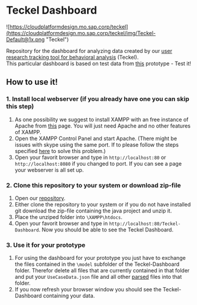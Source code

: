 # Teckel Dashboard

![https://cloudplatformdesign.mo.sap.corp/teckel](https://cloudplatformdesign.mo.sap.corp/teckel/img/Teckel-Default@1x.png "Teckel")

Repository for the dashboard for analyzing data created by our [user research tracking tool for behavioral analysis](https://github.com/SAP/ux-tracking-tool) (Teckel).<br />
This particular dashboard is based on test data from [this](https://ux-teckel.github.io/openui5-tool-landscape-prototype/) prototype - Test it!

## How to use it!
### 1. Install local webserver (if you already have one you can skip this step)
1. As one possibility we suggest to install XAMPP with an free instance of Apache from [this](https://www.apachefriends.org/de/download.html) page. You will just need Apache and no other features of XAMPP.
2. Open the XAMPP Control Panel and start Apache. (There might be issues with skype using the same port. If to please follow the steps specified [here](https://stackoverflow.com/questions/11294812/how-to-change-xampp-apache-server-port) to solve this problem.)
3. Open your favorit browser and type in `http://localhost:80` or `http://localhost:8080` if you changed to port. If you can see a page your webserver is all set up.

### 2. Clone this repository to your system or download zip-file
1. Open our [repository](https://github.wdf.sap.corp/teckel/Teckel-Dashboard).
2. Either clone the repository to your system or if you do not have installed git download the zip-file containing the java project and unzip it.
3. Place the unziped folder into `\XAMPP\htdocs`.
4. Open your favorit browser and type in `http://localhost:80/Teckel-Dashboard`. Now you should be able to see the Teckel Dashboard.

### 3. Use it for your prototype
1. For using the dashboard for your prototype you just have to exchange the files contained in the `\model` subfolder of the Teckel-Dashboard folder. Therefor delete all files that are currently contained in that folder and put your `UseCaseData.json` file and all other [parsed](https://github.wdf.sap.corp/teckel/Teckel-Parser) files into that folder.
2. If you now refresh your browser window you should see the Teckel-Dashboard containing your data.

